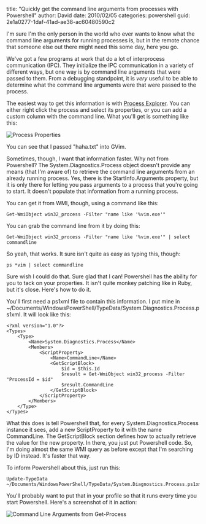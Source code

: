 
title: "Quickly get the command line arguments from processes with Powershell"
author: David
date: 2010/02/05
categories: powershell
guid: 2e1a0277-1daf-41ad-ae38-ac60480590c2

I'm sure I'm the only person in the world who ever wants to know what the command line arguments for running processes is, but in the remote chance that someone else out there might need this some day, here you go. 

We've got a few programs at work that do a lot of interprocess communication (IPC). They initialize the IPC communication in a variety of different ways, but one way is by command line arguments that were passed to them. From a debugging standpoint, it is *very* useful to be able to determine what the command line arguments were that were passed to the process. 

The easiest way to get this information is with [Process Explorer](http://technet.microsoft.com/en-us/sysinternals/bb896653.aspx). You can either right click the process and select its properties, or you can add a custom column with the command line. What you'll get is something like this: 

![Process Properties](https://s3.amazonaws.com/mohundro/blog/WindowsLiveWriter/Quicklygetthecommandlineargumentsfrompro_BAE3/image_4.png)  

You can see that I passed "haha.txt" into GVim. 

Sometimes, though, I want that information faster. Why not from Powershell? The System.Diagnostics.Process object doesn't provide any means (that I'm aware of) to retrieve the command line arguments from an already running process. Yes, there is the StartInfo.Arguments property, but it is only there for letting you pass arguments to a process that you're going to start. It doesn't populate that information from a running process. 

You can get it from WMI, though, using a command like this: 

    Get-WmiObject win32_process -Filter "name like '%vim.exe'" 

You can grab the command line from it by doing this: 

    Get-WmiObject win32_process -Filter "name like '%vim.exe'" | select commandline 

So yeah, that works. It sure isn't quite as easy as typing this, though: 

    ps *vim | select commandline 

Sure wish I could do that. Sure glad that I can! Powershell has the ability for you to tack on your properties. It isn't quite monkey patching like in Ruby, but it's close. Here's how to do it. 

You'll first need a ps1xml file to contain this information. I put mine in ~/Documents/WindowsPowerShell/TypeData/System.Diagnostics.Process.ps1xml. It will look like this:

    <?xml version="1.0"?>
    <Types>
        <Type> 
            <Name>System.Diagnostics.Process</Name> 
            <Members> 
                <ScriptProperty> 
                    <Name>CommandLine</Name> 
                    <GetScriptBlock> 
                        $id = $this.Id
                        $result = Get-WmiObject win32_process -Filter "ProcessId = $id"
                        $result.CommandLine
                    </GetScriptBlock> 
                </ScriptProperty> 
            </Members> 
        </Type>
    </Types>

What this does is tell Powershell that, for every System.Diagnostics.Process instance it sees, add a new ScriptProperty to it with the name CommandLine. The GetScriptBlock section defines how to actually retrieve the value for the new property. In there, you just put Powershell code. So, I'm doing almost the same WMI query as before except that I'm searching by ID instead. It's faster that way.

To inform Powershell about this, just run this:

    Update-TypeData ~/Documents/WindowsPowerShell/TypeData/System.Diagnostics.Process.ps1xml

You'll probably want to put that in your profile so that it runs every time you start Powershell. Here's a screenshot of it in action:

![Command Line Arguments from Get-Process](https://s3.amazonaws.com/mohundro/blog/WindowsLiveWriter/Quicklygetthecommandlineargumentsfrompro_BAE3/image_6.png)

